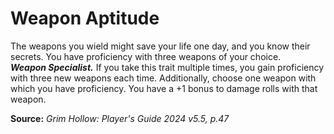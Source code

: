 # Weapon Aptitude

The weapons you wield might save your life one day, and you know their secrets. You have proficiency with three weapons of your choice.  
***Weapon Specialist.*** If you take this trait multiple times, you gain proficiency with three new weapons each time. Additionally, choose one weapon with which you have proficiency. You have a +1 bonus to damage rolls with that weapon.

**Source:** *Grim Hollow: Player's Guide 2024 v5.5, p.47*